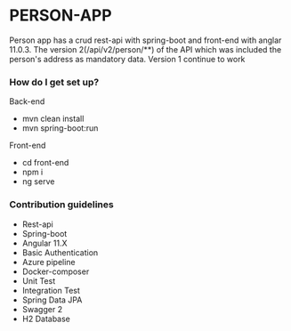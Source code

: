 # PERSON-APP

Person app has a crud rest-api with spring-boot and front-end with anglar 11.0.3.
The version 2(/api/v2/person/**) of the API which was included the person's address as mandatory data. Version 1 continue to work 

### How do I get set up? ###

Back-end
* mvn clean install
* mvn spring-boot:run

Front-end
* cd front-end
* npm i
* ng serve 

### Contribution guidelines ###
* Rest-api
* Spring-boot
* Angular 11.X
* Basic Authentication
* Azure pipeline
* Docker-composer
* Unit Test
* Integration Test
* Spring Data JPA
* Swagger 2 
* H2 Database
